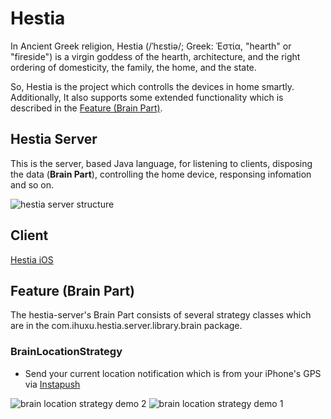# Hestia

In Ancient Greek religion, Hestia (/ˈhɛstiə/; Greek: Ἑστία, "hearth" or "fireside") is a virgin goddess of the hearth, architecture, and the right ordering of domesticity, the family, the home, and the state.

So, Hestia is the project which controlls the devices in home smartly. Additionally, It also supports some extended functionality which is described in the [Feature (Brain Part)](#feature-brain-part).

## Hestia Server
This is the server, based Java language, for listening to clients, disposing the data (<b>Brain Part</b>), controlling the home device, responsing infomation and so on.

![hestia server structure](https://docs.google.com/drawings/d/e/2PACX-1vSCb37rXZ-ngSvVRu3TqxvlO3cdOPEyslglEa-SK8WoeEmHpSSwC1bdy0W4ido_F_uG5PBejP_WOp7G/pub?w=961&h=282)


## Client

[Hestia iOS](https://github.com/GenialX/hestia-ios)

## Feature (Brain Part)

The hestia-server's Brain Part consists of several strategy classes which are in the com.ihuxu.hestia.server.library.brain package.

### BrainLocationStrategy

- Send your current location notification which is from your iPhone's GPS via [Instapush](https://instapush.im)

![brain location strategy demo 2](https://docs.google.com/drawings/d/e/2PACX-1vQGbogrYSOcAQJR0Cg1CZptV9hgJtn0W4JirzzCNcvjgks2-_QUMinGmYzOOU4wZTjIr15DrY61PBhj/pub?w=396&h=689)
![brain location strategy demo 1](https://docs.google.com/drawings/d/e/2PACX-1vTKq8OaYaBxn_2lj5TBKrtGyf_DX_aiZKESypFWz_cAFTbHzrMT8XZHxDiC-WrPJKbVd6ZF5DGEQ9ri/pub?w=392&h=693)
